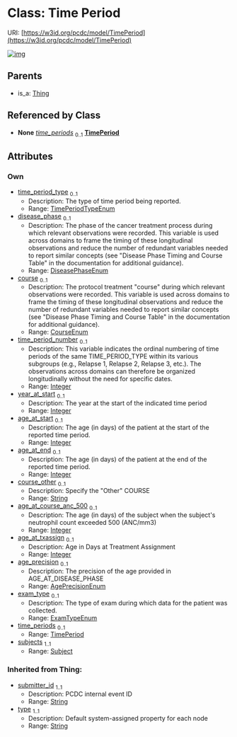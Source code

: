
# Class: Time Period




URI: [https://w3id.org/pcdc/model/TimePeriod](https://w3id.org/pcdc/model/TimePeriod)


[![img](https://yuml.me/diagram/nofunky;dir:TB/class/[Subject]<subjects%201..1-++[TimePeriod&#124;time_period_type:TimePeriodTypeEnum%20%3F;disease_phase:DiseasePhaseEnum%20%3F;course:CourseEnum%20%3F;time_period_number:integer%20%3F;year_at_start:integer%20%3F;age_at_start:integer%20%3F;age_at_end:integer%20%3F;course_other:string%20%3F;age_at_course_anc_500:integer%20%3F;age_at_txassign:integer%20%3F;age_precision:AgePrecisionEnum%20%3F;exam_type:ExamTypeEnum%20%3F;submitter_id(i):string;type(i):string],[TimePeriod]<time_periods%200..1-++[TimePeriod],[Thing]^-[TimePeriod],[Thing],[Subject])](https://yuml.me/diagram/nofunky;dir:TB/class/[Subject]<subjects%201..1-++[TimePeriod&#124;time_period_type:TimePeriodTypeEnum%20%3F;disease_phase:DiseasePhaseEnum%20%3F;course:CourseEnum%20%3F;time_period_number:integer%20%3F;year_at_start:integer%20%3F;age_at_start:integer%20%3F;age_at_end:integer%20%3F;course_other:string%20%3F;age_at_course_anc_500:integer%20%3F;age_at_txassign:integer%20%3F;age_precision:AgePrecisionEnum%20%3F;exam_type:ExamTypeEnum%20%3F;submitter_id(i):string;type(i):string],[TimePeriod]<time_periods%200..1-++[TimePeriod],[Thing]^-[TimePeriod],[Thing],[Subject])

## Parents

 *  is_a: [Thing](Thing.md)

## Referenced by Class

 *  **None** *[time_periods](time_periods.md)*  <sub>0..1</sub>  **[TimePeriod](TimePeriod.md)**

## Attributes


### Own

 * [time_period_type](time_period_type.md)  <sub>0..1</sub>
     * Description: The type of time period being reported.
     * Range: [TimePeriodTypeEnum](TimePeriodTypeEnum.md)
 * [disease_phase](disease_phase.md)  <sub>0..1</sub>
     * Description: The phase of the cancer treatment process during which relevant observations were recorded. This variable is used across domains to frame the timing of these longitudinal observations and reduce the number of redundant variables needed to report similar concepts (see "Disease Phase Timing and Course Table" in the documentation for additional guidance).
     * Range: [DiseasePhaseEnum](DiseasePhaseEnum.md)
 * [course](course.md)  <sub>0..1</sub>
     * Description: The protocol treatment "course" during which relevant observations were recorded. This variable is used across domains to frame the timing of these longitudinal observations and reduce the number of redundant variables needed to report similar concepts (see "Disease Phase Timing and Course Table" in the documentation for additional guidance).
     * Range: [CourseEnum](CourseEnum.md)
 * [time_period_number](time_period_number.md)  <sub>0..1</sub>
     * Description: This variable indicates the ordinal numbering of time periods of the same TIME_PERIOD_TYPE within its various subgroups (e.g., Relapse 1, Relapse 2, Relapse 3, etc.). The observations across domains can therefore be organized longitudinally without the need for specific dates.
     * Range: [Integer](types/Integer.md)
 * [year_at_start](year_at_start.md)  <sub>0..1</sub>
     * Description: The year at the start of the indicated time period
     * Range: [Integer](types/Integer.md)
 * [age_at_start](age_at_start.md)  <sub>0..1</sub>
     * Description: The age (in days) of the patient at the start of the reported time period. 
     * Range: [Integer](types/Integer.md)
 * [age_at_end](age_at_end.md)  <sub>0..1</sub>
     * Description: The age (in days) of the patient at the end of the reported time period. 
     * Range: [Integer](types/Integer.md)
 * [course_other](course_other.md)  <sub>0..1</sub>
     * Description: Specify the "Other" COURSE
     * Range: [String](types/String.md)
 * [age_at_course_anc_500](age_at_course_anc_500.md)  <sub>0..1</sub>
     * Description: The age (in days) of the subject when the subject's neutrophil count exceeded 500 (ANC/mm3)
     * Range: [Integer](types/Integer.md)
 * [age_at_txassign](age_at_txassign.md)  <sub>0..1</sub>
     * Description: Age in Days at Treatment Assignment
     * Range: [Integer](types/Integer.md)
 * [age_precision](age_precision.md)  <sub>0..1</sub>
     * Description: The precision of the age provided in AGE_AT_DISEASE_PHASE
     * Range: [AgePrecisionEnum](AgePrecisionEnum.md)
 * [exam_type](exam_type.md)  <sub>0..1</sub>
     * Description: The type of exam during which data for the patient was collected.
     * Range: [ExamTypeEnum](ExamTypeEnum.md)
 * [time_periods](time_periods.md)  <sub>0..1</sub>
     * Range: [TimePeriod](TimePeriod.md)
 * [subjects](subjects.md)  <sub>1..1</sub>
     * Range: [Subject](Subject.md)

### Inherited from Thing:

 * [submitter_id](submitter_id.md)  <sub>1..1</sub>
     * Description: PCDC internal event ID
     * Range: [String](types/String.md)
 * [type](type.md)  <sub>1..1</sub>
     * Description: Default system-assigned property for each node
     * Range: [String](types/String.md)
